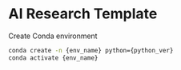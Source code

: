 # AI Research Template

Create Conda environment

```bash
conda create -n {env_name} python={python_ver}
conda activate {env_name}
```
